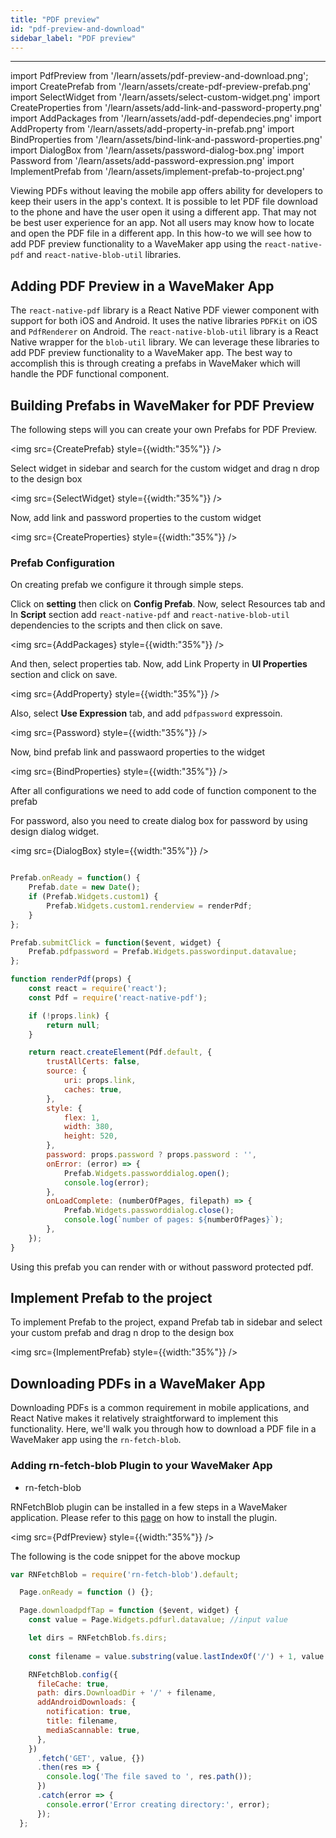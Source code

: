 ```yaml
---
title: "PDF preview"
id: "pdf-preview-and-download"
sidebar_label: "PDF preview"
---
```

---
import PdfPreview from '/learn/assets/pdf-preview-and-download.png';
import CreatePrefab from '/learn/assets/create-pdf-preview-prefab.png'
import SelectWidget from '/learn/assets/select-custom-widget.png'
import CreateProperties from '/learn/assets/add-link-and-password-property.png' 
import AddPackages from '/learn/assets/add-pdf-dependecies.png'
import AddProperty from '/learn/assets/add-property-in-prefab.png' 
import BindProperties from '/learn/assets/bind-link-and-password-properties.png'
import DialogBox from '/learn/assets/password-dialog-box.png'
import Password from '/learn/assets/add-password-expression.png'
import ImplementPrefab from '/learn/assets/implement-prefab-to-project.png'

Viewing PDFs without leaving the mobile app offers ability for developers to keep their users in the app's context. It is possible to let PDF file download to the phone and have the user open it using a different app. That may not be best user experience for an app. Not all users may know how to locate and open the PDF file in a different app. 
In this how-to we will see how to add PDF preview functionality to a WaveMaker app using the `react-native-pdf` and 
`react-native-blob-util` libraries.

## Adding PDF Preview in a WaveMaker App

The `react-native-pdf` library is a React Native PDF viewer component with support for both iOS and Android. 
It uses the native libraries `PDFKit` on iOS and `PdfRenderer` on Android. 
The `react-native-blob-util` library is a React Native wrapper for the `blob-util` library.
We can leverage these libraries to add PDF preview functionality to a WaveMaker app. The best way to accomplish this is 
through creating a prefabs in WaveMaker which will handle the PDF functional component.

## Building Prefabs in WaveMaker for PDF Preview

The following steps will you can create your own Prefabs for PDF Preview.

<img src={CreatePrefab} style={{width:"35%"}} />

Select widget in sidebar and search for the custom widget and drag n drop to the design box

<img src={SelectWidget} style={{width:"35%"}} />

Now, add link and password properties to the custom widget

<img src={CreateProperties} style={{width:"35%"}} />

### Prefab Configuration

On creating prefab we configure it through simple steps. 

Click on **setting** then click on  **Config Prefab**. Now, select Resources tab and In **Script** section add `react-native-pdf` and 
`react-native-blob-util` dependencies to the scripts and then click on save.

<img src={AddPackages} style={{width:"35%"}} />

And then, select properties tab. Now, add Link Property in **UI Properties** section and click on save.

<img src={AddProperty} style={{width:"35%"}} />

Also, select **Use Expression** tab, and add `pdfpassword` expressoin.

<img src={Password} style={{width:"35%"}} />

Now, bind prefab link and passwaord properties to the widget

<img src={BindProperties} style={{width:"35%"}} />

After all configurations we need to add code of function component to the prefab

For password, also you need to create dialog box for password by using design dialog widget.

<img src={DialogBox} style={{width:"35%"}} />

```javascript

Prefab.onReady = function() {
    Prefab.date = new Date();
    if (Prefab.Widgets.custom1) {
        Prefab.Widgets.custom1.renderview = renderPdf;
    }
};

Prefab.submitClick = function($event, widget) {
    Prefab.pdfpassword = Prefab.Widgets.passwordinput.datavalue;
};

function renderPdf(props) {
    const react = require('react');
    const Pdf = require('react-native-pdf');

    if (!props.link) {
        return null;
    }

    return react.createElement(Pdf.default, {
        trustAllCerts: false,
        source: {
            uri: props.link,
            caches: true,
        },
        style: {
            flex: 1,
            width: 380,
            height: 520,
        },
        password: props.password ? props.password : '',
        onError: (error) => {
            Prefab.Widgets.passworddialog.open();
            console.log(error);
        },
        onLoadComplete: (numberOfPages, filepath) => {
            Prefab.Widgets.passworddialog.close();
            console.log(`number of pages: ${numberOfPages}`);
        },
    });
}
```

Using this prefab you can render with or without password protected pdf.
## Implement Prefab to the project

To implement Prefab to the project, expand Prefab tab in sidebar and select your custom prefab and drag n drop to the design box

<img src={ImplementPrefab} style={{width:"35%"}} />

## Downloading PDFs in a WaveMaker App

Downloading PDFs is a common requirement in mobile applications, and React Native makes it relatively straightforward to implement this functionality. 
Here, we'll walk you through how to download a PDF file in a WaveMaker app using the `rn-fetch-blob`.

### Adding rn-fetch-blob Plugin to your WaveMaker App

- rn-fetch-blob

RNFetchBlob plugin can be installed in a few steps in a WaveMaker application. Please refer to this [page](https://docs.wavemaker.com/learn/react-native/third-party-expo-plugins#expo)
on how to install the plugin. 


<img src={PdfPreview} style={{width:"35%"}} />

The following is the code snippet for the above mockup

```javascript 
var RNFetchBlob = require('rn-fetch-blob').default;

  Page.onReady = function () {};

  Page.downloadpdfTap = function ($event, widget) {
    const value = Page.Widgets.pdfurl.datavalue; //input value

    let dirs = RNFetchBlob.fs.dirs;
    
    const filename = value.substring(value.lastIndexOf('/') + 1, value.length);

    RNFetchBlob.config({
      fileCache: true,
      path: dirs.DownloadDir + '/' + filename,
      addAndroidDownloads: {
        notification: true,
        title: filename,
        mediaScannable: true,
      },
    })
      .fetch('GET', value, {})
      .then(res => {
        console.log('The file saved to ', res.path());
      })
      .catch(error => {
        console.error('Error creating directory:', error);
      });
  };

```


